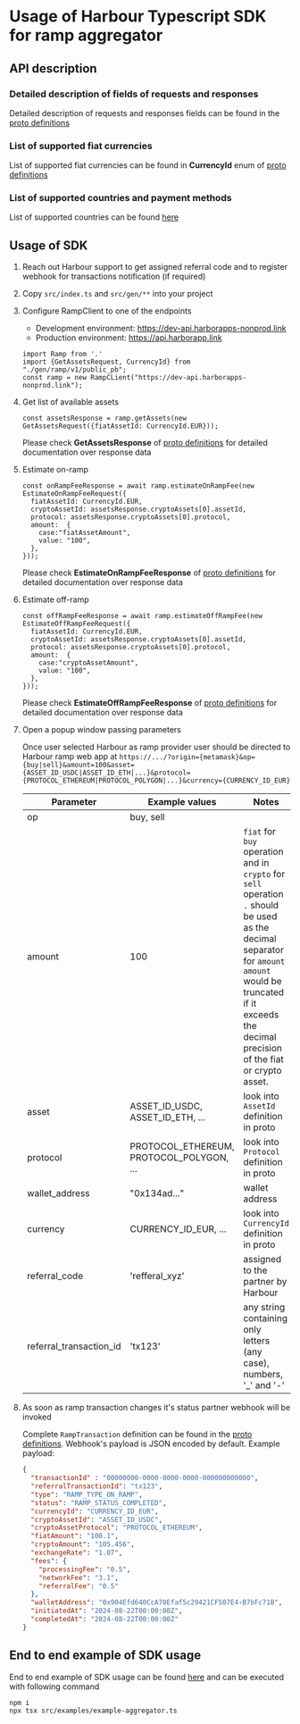 # Usage of Harbour Typescript SDK for ramp aggregator

## API description
### Detailed description of fields of requests and responses
Detailed description of requests and responses fields can be found in the [proto definitions](../proto/ramp/v1/public.proto)

### List of supported fiat currencies
List of supported fiat currencies can be found in **CurrencyId** enum of [proto definitions](../proto/ramp/v1/public.proto)

### List of supported countries and payment methods
List of supported countries can be found [here](./countries-payments.md)

## Usage of SDK
1. Reach out Harbour support to get assigned referral code and to register webhook for transactions notification (if required) 
2. Copy `src/index.ts` and `src/gen/**` into your project
3. Configure RampClient to one of the endpoints
   * Development environment: https://dev-api.harborapps-nonprod.link
   * Production environment: https://api.harborapp.link
   ```Typscript
   import Ramp from '.'
   import {GetAssetsRequest, CurrencyId} from "./gen/ramp/v1/public_pb";
   const ramp = new RampCLient("https://dev-api.harborapps-nonprod.link");
   ```
4. Get list of available assets
   ```Typscript
   const assetsResponse = ramp.getAssets(new GetAssetsRequest({fiatAssetId: CurrencyId.EUR}));
   ```
   Please check **GetAssetsResponse** of [proto definitions](../proto/ramp/v1/public.proto) for detailed documentation over response data
5. Estimate on-ramp
   ```Typscript
   const onRampFeeResponse = await ramp.estimateOnRampFee(new EstimateOnRampFeeRequest({
     fiatAssetId: CurrencyId.EUR,
     cryptoAssetId: assetsResponse.cryptoAssets[0].assetId,
     protocol: assetsResponse.cryptoAssets[0].protocol,
     amount:  {
       case:"fiatAssetAmount",
       value: "100",
     },
   }));
   ```
   Please check **EstimateOnRampFeeResponse** of [proto definitions](../proto/ramp/v1/public.proto) for detailed documentation over response data
6. Estimate off-ramp
   ```Typscript
   const offRampFeeResponse = await ramp.estimateOffRampFee(new EstimateOffRampFeeRequest({
     fiatAssetId: CurrencyId.EUR,
     cryptoAssetId: assetsResponse.cryptoAssets[0].assetId,
     protocol: assetsResponse.cryptoAssets[0].protocol,
     amount:  {
       case:"cryptoAssetAmount",
       value: "100",
     },
   }));
   ```
   Please check **EstimateOffRampFeeResponse** of [proto definitions](../proto/ramp/v1/public.proto) for detailed documentation over response data
7. Open a popup window passing parameters

   Once user selected Harbour as ramp provider user should be directed to Harbour ramp web app at
   `https://.../?origin={metamask}&op={buy|sell}&amount=100&asset={ASSET_ID_USDC|ASSET_ID_ETH|...}&protocol={PROTOCOL_ETHEREUM|PROTOCOL_POLYGON|...}&currency={CURRENCY_ID_EUR}`
   
   | Parameter               | Example values                           | Notes                                                                                                                                                                                                                            |
   |-------------------------|------------------------------------------|----------------------------------------------------------------------------------------------------------------------------------------------------------------------------------------------------------------------------------|
   | op                      | buy, sell                                |                                                                                                                                                                                                                                  |
   | amount                  | 100                                      | `fiat` for `buy` operation and in `crypto` for `sell` operation <br/>`.` should be used as the decimal separator for `amount` <br/> `amount` would be truncated if it exceeds the decimal precision of the fiat or crypto asset. |
   | asset                   | ASSET_ID_USDC, ASSET_ID_ETH, ...         | look into `AssetId` definition in proto                                                                                                                                                                                          |
   | protocol                | PROTOCOL_ETHEREUM, PROTOCOL_POLYGON, ... | look into `Protocol` definition in proto                                                                                                                                                                                         |
   | wallet_address          | "0x134ad..."                             | wallet address                                                                                                                                                                                                                   |
   | currency                | CURRENCY_ID_EUR, ...                     | look into `CurrencyId` definition in proto                                                                                                                                                                                       |
   | referral_code           | 'refferal_xyz'                           | assigned to the partner by Harbour                                                                                                                                                                                               |
   | referral_transaction_id | 'tx123'                                  | any string containing only letters (any case), numbers, '_' and '-'                                                                                                                                                              |
8. As soon as ramp transaction changes it's status partner webhook will be invoked
   
   Complete `RampTransaction` definition can be found in the [proto definitions](../proto/ramp/v1/public.proto). Webhook's payload is JSON encoded by default. Example payload:      
   ```json
   {
     "transactionId" : "00000000-0000-0000-0000-000000000000",
     "referralTransactionId": "tx123",
     "type": "RAMP_TYPE_ON_RAMP",
     "status": "RAMP_STATUS_COMPLETED",
     "currencyId": "CURRENCY_ID_EUR",
     "cryptoAssetId": "ASSET_ID_USDC",
     "cryptoAssetProtocol": "PROTOCOL_ETHEREUM",
     "fiatAmount": "100.1",
     "cryptoAmount": "105.456",
     "exchangeRate": "1.07",
     "fees": {
       "processingFee": "0.5",
       "networkFee": "3.1",
       "referralFee": "0.5"
     },
     "walletAddress": "0x904Efd640CcA70Efaf5c29421CF507E4›B7bFc71B",
     "initiatedAt": "2024-08-22T00:00:00Z",
     "completedAt": "2024-08-22T00:00:00Z"
   }
   ```

## End to end example of SDK usage
End to end example of SDK usage can be found  [here](../src/examples/example-aggregator.ts) and can be executed with following command 
```shell
npm i
npx tsx src/examples/example-aggregator.ts
```